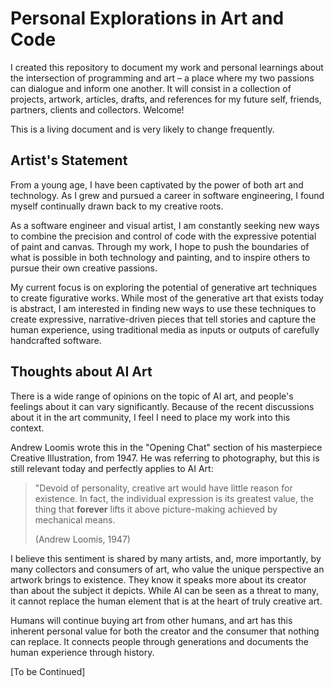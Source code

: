 # Personal Explorations in Art and Code

I created this repository to document my work and personal learnings about the intersection of programming and art – a place where my two passions can dialogue and inform one another. It will consist in a collection of projects, artwork, articles, drafts, and references for my future self, friends, partners, clients and collectors. Welcome!

This is a living document and is very likely to change frequently.

## Artist's Statement

From a young age, I have been captivated by the power of both art and technology. As I grew and pursued a career in software engineering, I found myself continually drawn back to my creative roots.

As a software engineer and visual artist, I am constantly seeking new ways to combine the precision and control of code with the expressive potential of paint and canvas. Through my work, I hope to push the boundaries of what is possible in both technology and painting, and to inspire others to pursue their own creative passions.

My current focus is on exploring the potential of generative art techniques to create figurative works. While most of the generative art that exists today is abstract, I am interested in finding new ways to use these techniques to create expressive, narrative-driven pieces that tell stories and capture the human experience, using traditional media as inputs or outputs of carefully handcrafted software.

## Thoughts about AI Art

There is a wide range of opinions on the topic of AI art, and people's feelings about it can vary significantly. Because of the recent discussions about it in the art community, I feel I need to place my work into this context.

Andrew Loomis wrote this in the "Opening Chat" section of his masterpiece Creative Illustration, from 1947. He was referring to photography, but this is still relevant today and perfectly applies to AI Art:

> "Devoid of personality, creative art would have little reason for existence. In fact, the individual expression is its greatest value, the thing that **forever** lifts it above picture-making achieved by mechanical means.
>
> (Andrew Loomis, 1947)

I believe this sentiment is shared by many artists, and, more importantly, by many collectors and consumers of art, who value the unique perspective an artwork brings to existence. They know it speaks more about its creator than about the subject it depicts. While AI can be seen as a threat to many, it cannot replace the human element that is at the heart of truly creative art.

Humans will continue buying art from other humans, and art has this inherent personal value for both the creator and the consumer that nothing can replace. It connects people through generations and documents the human experience through history.

[To be Continued]

